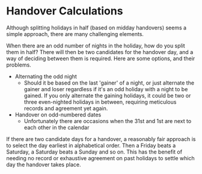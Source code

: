 # Handover Calculations

Although splitting holidays in half (based on midday handovers) seems a simple approach, there are many challenging elements.

When there are an odd number of nights in the holiday, how do you split them in half? There will then be two candidates for the handover day, and a way of deciding between them is required. Here are some options, and their problems.

* Alternating the odd night
  - Should it be based on the last 'gainer' of a night, or just alternate the gainer and loser regardless if it's an odd holiday with a night to be gained. If you only alternate the gaining holidays, it could be two or three even-nighted holidays in between, requiring meticulous records and agreement yet again.
* Handover on odd-numbered dates
  - Unfortunately there are occasions when the 31st and 1st are next to each other in the calendar
  
  
If there are two candidate days for a handover, a reasonably fair approach is to select the day earliest in alphabetical order. Then a Friday beats a Saturday, a Saturday beats a Sunday and so on. This has the benefit of needing no record or exhaustive agreement on past holidays to settle which day the handover takes place.
